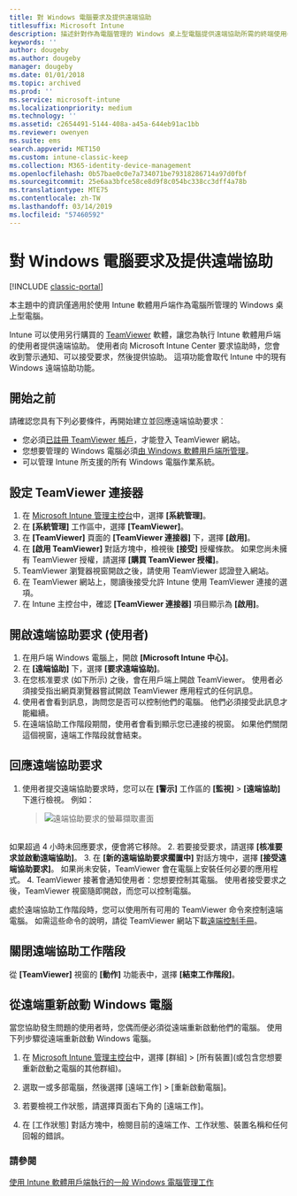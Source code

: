 ```yaml
---
title: 對 Windows 電腦要求及提供遠端協助
titlesuffix: Microsoft Intune
description: 描述針對作為電腦管理的 Windows 桌上型電腦提供遠端協助所需的終端使用者和 IT 系統管理員步驟，以及遠端啟動電腦的步驟。
keywords: ''
author: dougeby
ms.author: dougeby
manager: dougeby
ms.date: 01/01/2018
ms.topic: archived
ms.prod: ''
ms.service: microsoft-intune
ms.localizationpriority: medium
ms.technology: ''
ms.assetid: c2654491-5144-408a-a45a-644eb91ac1bb
ms.reviewer: owenyen
ms.suite: ems
search.appverid: MET150
ms.custom: intune-classic-keep
ms.collection: M365-identity-device-management
ms.openlocfilehash: 0b57bae0c0e7a734071be79318286714a97d0fbf
ms.sourcegitcommit: 25e6aa3bfce58ce8d9f8c054bc338cc3dff4a78b
ms.translationtype: MTE75
ms.contentlocale: zh-TW
ms.lasthandoff: 03/14/2019
ms.locfileid: "57460592"
---
```

# <a name="request-and-provide-remote-assistance-for-windows-pcs"></a>對 Windows 電腦要求及提供遠端協助

[!INCLUDE [classic-portal](includes/classic-portal.md)]

本主題中的資訊僅適用於使用 Intune 軟體用戶端作為電腦所管理的 Windows 桌上型電腦。

Intune 可以使用另行購買的 [TeamViewer](https://www.teamviewer.com) 軟體，讓您為執行 Intune 軟體用戶端的使用者提供遠端協助。 使用者向 Microsoft Intune Center 要求協助時，您會收到警示通知、可以接受要求，然後提供協助。 這項功能會取代 Intune 中的現有 Windows 遠端協助功能。


## <a name="before-you-start"></a>開始之前

請確認您具有下列必要條件，再開始建立並回應遠端協助要求︰

- 您必須[已註冊 TeamViewer 帳戶](https://login.teamviewer.com/LogOn#register)，才能登入 TeamViewer 網站。
- 您想要管理的 Windows 電腦必須[由 Windows 軟體用戶端所管理](manage-windows-pcs-with-microsoft-intune.md)。
- 可以管理 Intune 所支援的所有 Windows 電腦作業系統。

## <a name="configure-the-teamviewer-connector"></a>設定 TeamViewer 連接器

1. 在 [Microsoft Intune 管理主控台](https://manage.microsoft.com)中，選擇 **[系統管理]**。
2. 在 **[系統管理]** 工作區中，選擇 **[TeamViewer]**。
3. 在 **[TeamViewer]** 頁面的 **[TeamViewer 連接器]** 下，選擇 **[啟用]**。
4. 在 **[啟用 TeamViewer]** 對話方塊中，檢視後 **[接受]** 授權條款。 如果您尚未擁有 TeamViewer 授權，請選擇 **[購買 TeamViewer 授權]**。
5. TeamViewer 瀏覽器視窗開啟之後，請使用 TeamViewer 認證登入網站。
6. 在 TeamViewer 網站上，閱讀後接受允許 Intune 使用 TeamViewer 連接的選項。
7. 在 Intune 主控台中，確認 **[TeamViewer 連接器]** 項目顯示為 **[啟用]**。


## <a name="open-a-remote-assistance-request-end-user"></a>開啟遠端協助要求 (使用者)

1. 在用戶端 Windows 電腦上，開啟 **[Microsoft Intune 中心]**。
2. 在 **[遠端協助]** 下，選擇 **[要求遠端協助]**。
3. 在您核准要求 (如下所示) 之後，會在用戶端上開啟 TeamViewer。 使用者必須接受指出網頁瀏覽器嘗試開啟 TeamViewer 應用程式的任何訊息。
4. 使用者會看到訊息，詢問您是否可以控制他們的電腦。 他們必須接受此訊息才能繼續。
5. 在遠端協助工作階段期間，使用者會看到顯示您已連接的視窗。 如果他們關閉這個視窗，遠端工作階段就會結束。

## <a name="respond-to-a-remote-assistance-request"></a>回應遠端協助要求

1. 使用者提交遠端協助要求時，您可以在 **[警示]** 工作區的 **[監視]** > **[遠端協助]** 下進行檢視。 例如：
   > ![遠端協助要求的螢幕擷取畫面](/intune/media/team-viewer.png)

<br>如果超過 4 小時未回應要求，便會將它移除。
2. 若要接受要求，請選擇 **[核准要求並啟動遠端協助]**。
3. 在 **[新的遠端協助要求擱置中]** 對話方塊中，選擇 **[接受遠端協助要求]**。 如果尚未安裝，TeamViewer 會在電腦上安裝任何必要的應用程式。
4. TeamViewer 接著會通知使用者：您想要控制其電腦。 使用者接受要求之後，TeamViewer 視窗隨即開啟，而您可以控制電腦。

處於遠端協助工作階段時，您可以使用所有可用的 TeamViewer 命令來控制遠端電腦。 如需這些命令的說明，請從 TeamViewer 網站下載[遠端控制手冊](http://www.teamviewer.com/en/support/documents/)。

## <a name="close-the-remote-assistance-session"></a>關閉遠端協助工作階段

從 **[TeamViewer]** 視窗的 **[動作]** 功能表中，選擇 **[結束工作階段]**。

## <a name="remotely-restart-a-windows-pc"></a>從遠端重新啟動 Windows 電腦
當您協助發生問題的使用者時，您偶而便必須從遠端重新啟動他們的電腦。 使用下列步驟從遠端重新啟動 Windows 電腦。

1.  在 [Microsoft Intune 管理主控台](https://manage.microsoft.com/)中，選擇 [群組] &gt; [所有裝置]\(或包含您想要重新啟動之電腦的其他群組)。

2.  選取一或多部電腦，然後選擇 [遠端工作] &gt; [重新啟動電腦]。

3.  若要檢視工作狀態，請選擇頁面右下角的 [遠端工作]。

4.  在 [工作狀態]  對話方塊中，檢閱目前的遠端工作、工作狀態、裝置名稱和任何回報的錯誤。

### <a name="see-also"></a>請參閱

[使用 Intune 軟體用戶端執行的一般 Windows 電腦管理工作](common-windows-pc-management-tasks-with-the-microsoft-intune-computer-client.md)
